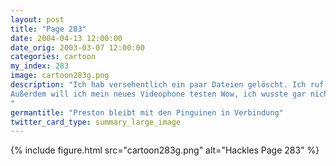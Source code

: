 ```yaml
---
layout: post
title: "Page 283"
date: 2004-04-13 12:00:00
date_orig: 2003-03-07 12:00:00
categories: cartoon
my_index: 283
image: cartoon283g.png
description: "Ich hab versehentlich ein paar Dateien gelöscht. Ich ruf die Pinguine mal an und sag ihnen sie sollen ein Backup einspielen Ich denke, die wollen in ihrem Urlaub nicht gestört werden, oder was meinst du Ach Quatsch! Die lieben ich 
Außerdem will ich mein neues Videophone testen Wow, ich wusste gar nicht, dass man einen Flügel zu einem Mittelfinger formen kann Preston Hackles
"
germantitle: "Preston bleibt mit den Pinguinen in Verbindung"
twitter_card_type: summary_large_image
---
```


{% include figure.html src="cartoon283g.png" alt="Hackles Page 283"  %}
